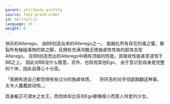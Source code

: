 ```yaml
---
parent: attribute.profile
source: fate-grand-order
id: meltryllis
language: zh
weight: 0
---
```


快乐的Alterego。
由BB创造出来的Alterego之一。
能融化所有存在的毒之蜜，撕裂所有触碰事物的铁之脚，且拥有充满冷酷无情施虐性性格的超攻击型Alterego。
在BB创造而出的Alterego中拥有顶级的性能，其吸收性能甚至凌驾于BB之上。
因此对BB没什么敬意，另外，也轻视其他Ego。
由于意识到自身是完整的个体，因此自尊心十分高。

「我拥有连自己都觉得有些过分的施虐体质。
　将厌恶的对手彻底踹翻这种事，太令人蠢蠢欲动啦。」

其身躯正可谓水之女王，而肉体却比任何Ego都像瘦小而惹人怜爱的少女。
